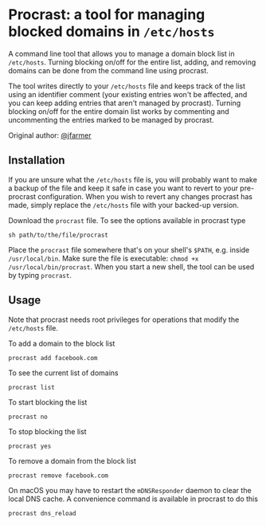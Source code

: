 # Procrast: a tool for managing blocked domains in `/etc/hosts`

A command line tool that allows you to manage a domain block list in
`/etc/hosts`. Turning blocking on/off for the entire list, adding, and removing
domains can be done from the command line using procrast. 

The tool writes directly to your `/etc/hosts` file and keeps track of the list
using an identifier comment (your existing entries won't be affected, and you
can keep adding entries that aren't managed by procrast). Turning blocking
on/off for the entire domain list works by commenting and uncommenting the
entries marked to be managed by procrast.

Original author: [@jfarmer](https://github.com/jfarmer)

## Installation

If you are unsure what the `/etc/hosts` file is, you will probably want to make
a backup of the file and keep it safe in case you want to revert to your
pre-procrast configuration. When you wish to revert any changes procrast has
made, simply replace the `/etc/hosts` file with your backed-up version.

Download the `procrast` file. To see the options available in procrast type

```
sh path/to/the/file/procrast
```

Place the `procrast` file somewhere that's on your shell's `$PATH`, e.g. inside 
`/usr/local/bin`. Make sure the file is executable:
`chmod +x /usr/local/bin/procrast`. When you start a new shell, the tool can be
used by typing `procrast`.

## Usage

Note that procrast needs root privileges for operations that modify the
`/etc/hosts` file. 

To add a domain to the block list

```
procrast add facebook.com
```

To see the current list of domains

```
procrast list
```

To start blocking the list

```
procrast no
```

To stop blocking the list
```
procrast yes
```

To remove a domain from the block list

```
procrast remove facebook.com
```

On macOS you may have to restart the `mDNSResponder` daemon to clear the local
DNS cache. A convenience command is available in procrast to do this

```
procrast dns_reload
```

